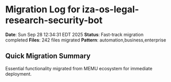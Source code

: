 # Migration Log for iza-os-legal-research-security-bot

**Date**: Sun Sep 28 12:34:31 EDT 2025
**Status**: Fast-track migration completed
**Files**:      242 files migrated
**Pattern**: automation,business,enterprise

## Quick Migration Summary
Essential functionality migrated from MEMU ecosystem for immediate deployment.
